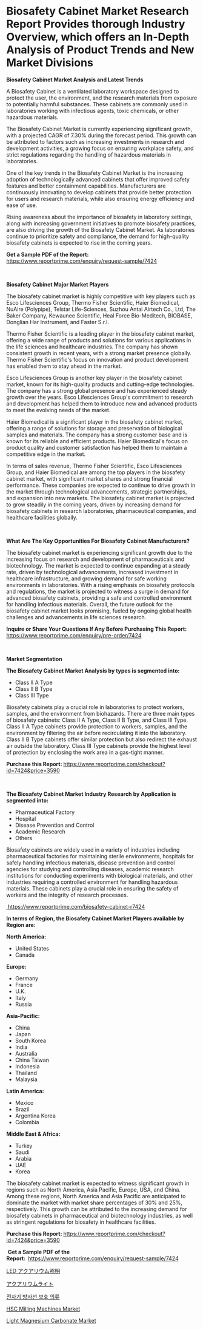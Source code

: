 <p><h1>Biosafety Cabinet Market Research Report Provides thorough Industry Overview, which offers an In-Depth Analysis of Product Trends and New Market Divisions</h1></p><p><strong>Biosafety Cabinet Market Analysis and Latest Trends</strong></p>
<p><p>A Biosafety Cabinet is a ventilated laboratory workspace designed to protect the user, the environment, and the research materials from exposure to potentially harmful substances. These cabinets are commonly used in laboratories working with infectious agents, toxic chemicals, or other hazardous materials.</p><p>The Biosafety Cabinet Market is currently experiencing significant growth, with a projected CAGR of 7.30% during the forecast period. This growth can be attributed to factors such as increasing investments in research and development activities, a growing focus on ensuring workplace safety, and strict regulations regarding the handling of hazardous materials in laboratories.</p><p>One of the key trends in the Biosafety Cabinet Market is the increasing adoption of technologically advanced cabinets that offer improved safety features and better containment capabilities. Manufacturers are continuously innovating to develop cabinets that provide better protection for users and research materials, while also ensuring energy efficiency and ease of use.</p><p>Rising awareness about the importance of biosafety in laboratory settings, along with increasing government initiatives to promote biosafety practices, are also driving the growth of the Biosafety Cabinet Market. As laboratories continue to prioritize safety and compliance, the demand for high-quality biosafety cabinets is expected to rise in the coming years.</p></p>
<p><strong>Get a Sample PDF of the Report:&nbsp;</strong> <a href="https://www.reportprime.com/enquiry/request-sample/7424">https://www.reportprime.com/enquiry/request-sample/7424</a></p>
<p>&nbsp;</p>
<p><strong>Biosafety Cabinet Major Market Players</strong></p>
<p><p>The biosafety cabinet market is highly competitive with key players such as Esco Lifesciences Group, Thermo Fisher Scientific, Haier Biomedical, NuAire (Polypipe), Telstar Life-Sciences, Suzhou Antai Airtech Co., Ltd, The Baker Company, Kewaunee Scientific, Heal Force Bio-Meditech, BIOBASE, Donglian Har Instrument, and Faster S.r.l.</p><p>Thermo Fisher Scientific is a leading player in the biosafety cabinet market, offering a wide range of products and solutions for various applications in the life sciences and healthcare industries. The company has shown consistent growth in recent years, with a strong market presence globally. Thermo Fisher Scientific's focus on innovation and product development has enabled them to stay ahead in the market.</p><p>Esco Lifesciences Group is another key player in the biosafety cabinet market, known for its high-quality products and cutting-edge technologies. The company has a strong global presence and has experienced steady growth over the years. Esco Lifesciences Group's commitment to research and development has helped them to introduce new and advanced products to meet the evolving needs of the market.</p><p>Haier Biomedical is a significant player in the biosafety cabinet market, offering a range of solutions for storage and preservation of biological samples and materials. The company has a strong customer base and is known for its reliable and efficient products. Haier Biomedical's focus on product quality and customer satisfaction has helped them to maintain a competitive edge in the market.</p><p>In terms of sales revenue, Thermo Fisher Scientific, Esco Lifesciences Group, and Haier Biomedical are among the top players in the biosafety cabinet market, with significant market shares and strong financial performance. These companies are expected to continue to drive growth in the market through technological advancements, strategic partnerships, and expansion into new markets. The biosafety cabinet market is projected to grow steadily in the coming years, driven by increasing demand for biosafety cabinets in research laboratories, pharmaceutical companies, and healthcare facilities globally.</p></p>
<p>&nbsp;</p>
<p><strong>What Are The Key Opportunities For Biosafety Cabinet Manufacturers?</strong></p>
<p><p>The biosafety cabinet market is experiencing significant growth due to the increasing focus on research and development of pharmaceuticals and biotechnology. The market is expected to continue expanding at a steady rate, driven by technological advancements, increased investment in healthcare infrastructure, and growing demand for safe working environments in laboratories. With a rising emphasis on biosafety protocols and regulations, the market is projected to witness a surge in demand for advanced biosafety cabinets, providing a safe and controlled environment for handling infectious materials. Overall, the future outlook for the biosafety cabinet market looks promising, fueled by ongoing global health challenges and advancements in life sciences research.</p></p>
<p><strong>Inquire or Share Your Questions If Any Before Purchasing This Report:</strong> <a href="https://www.reportprime.com/enquiry/pre-order/7424">https://www.reportprime.com/enquiry/pre-order/7424</a></p>
<p>&nbsp;</p>
<p><strong>Market Segmentation</strong></p>
<p><strong>The Biosafety Cabinet Market Analysis by types is segmented into:</strong></p>
<p><ul><li>Class II A Type</li><li>Class II B Type</li><li>Class III Type</li></ul></p>
<p><p>Biosafety cabinets play a crucial role in laboratories to protect workers, samples, and the environment from biohazards. There are three main types of biosafety cabinets: Class II A Type, Class II B Type, and Class III Type. Class II A Type cabinets provide protection to workers, samples, and the environment by filtering the air before recirculating it into the laboratory. Class II B Type cabinets offer similar protection but also redirect the exhaust air outside the laboratory. Class III Type cabinets provide the highest level of protection by enclosing the work area in a gas-tight manner.</p></p>
<p><strong>Purchase this Report:&nbsp;</strong><a href="https://www.reportprime.com/checkout?id=7424&price=3590">https://www.reportprime.com/checkout?id=7424&price=3590</a></p>
<p>&nbsp;</p>
<p><strong>The Biosafety Cabinet Market Industry Research by Application is segmented into:</strong></p>
<p><ul><li>Pharmaceutical Factory</li><li>Hospital</li><li>Disease Prevention and Control</li><li>Academic Research</li><li>Others</li></ul></p>
<p><p>Biosafety cabinets are widely used in a variety of industries including pharmaceutical factories for maintaining sterile environments, hospitals for safely handling infectious materials, disease prevention and control agencies for studying and controlling diseases, academic research institutions for conducting experiments with biological materials, and other industries requiring a controlled environment for handling hazardous materials. These cabinets play a crucial role in ensuring the safety of workers and the integrity of research processes.</p></p>
<p><a href="https://www.reportprime.com/biosafety-cabinet-r7424">&nbsp;https://www.reportprime.com/biosafety-cabinet-r7424</a></p>
<p><strong>In terms of Region, the Biosafety Cabinet Market Players available by Region are:</strong></p>
<p>
    <p> <strong> North America: </strong>
        <ul>
            <li>United States</li>
            <li>Canada</li>
        </ul>
        </p> 
    <p> <strong> Europe: </strong>
        <ul>
            <li>Germany</li>
            <li>France</li>
            <li>U.K.</li>
            <li>Italy</li>
            <li>Russia</li>
        </ul>
        </p> 
    <p> <strong> Asia-Pacific: </strong>
        <ul>
            <li>China</li>
            <li>Japan</li>
            <li>South Korea</li>
            <li>India</li>
            <li>Australia</li>
            <li>China Taiwan</li>
            <li>Indonesia</li>
            <li>Thailand</li>
            <li>Malaysia</li>
        </ul>
        </p> 
    <p> <strong> Latin America: </strong>
        <ul>
            <li>Mexico</li>
            <li>Brazil</li>
            <li>Argentina Korea</li>
            <li>Colombia</li>
        </ul>
        </p> 
    <p> <strong> Middle East & Africa: </strong>
        <ul>
            <li>Turkey</li>
            <li>Saudi</li>
            <li>Arabia</li>
            <li>UAE</li>
            <li>Korea</li>
        </ul>
    </p>
    </p>
<p><p>The biosafety cabinet market is expected to witness significant growth in regions such as North America, Asia Pacific, Europe, USA, and China. Among these regions, North America and Asia Pacific are anticipated to dominate the market with market share percentages of 30% and 25%, respectively. This growth can be attributed to the increasing demand for biosafety cabinets in pharmaceutical and biotechnology industries, as well as stringent regulations for biosafety in healthcare facilities.</p></p>
<p><strong>Purchase this Report: </strong><a href="https://www.reportprime.com/checkout?id=7424&price=3590">https://www.reportprime.com/checkout?id=7424&price=3590</a></p>
<p>&nbsp;<strong>Get a Sample PDF of the Report:&nbsp;&nbsp;</strong><a href="https://www.reportprime.com/enquiry/request-sample/7424">https://www.reportprime.com/enquiry/request-sample/7424</a></p>
<p><strong></strong></p>
<p><p><a href="https://github.com/cnnriuez22368/Market-Research-Report-List-1/blob/main/741858424677.md">LED アクアリウム照明</a></p><p><a href="https://github.com/LeanneBruen2023/Market-Research-Report-List-1/blob/main/936439624678.md">アクアリウムライト</a></p><p><a href="https://github.com/Skyleitney456456/Market-Research-Report-List-1/blob/main/514750923961.md">전자기 방사선 보호 의류</a></p><p><a href="https://github.com/yemakinde/Market-Research-Report-List-2/blob/main/hsc-milling-machines-market.md">HSC Milling Machines Market</a></p><p><a href="https://issuu.com/reportprime-2/docs/light-magnesium-carbonate-market-size-2030.pptx">Light Magnesium Carbonate Market</a></p></p>